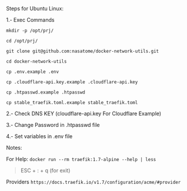 Steps for Ubuntu Linux:

1.- Exec Commands

`mkdir -p /opt/prj/`

`cd /opt/prj/`

`git clone git@github.com:nasatome/docker-network-utils.git`

`cd docker-network-utils`

`cp .env.example .env`

`cp .cloudflare-api.key.example .cloudflare-api.key`

`cp .htpasswd.example .htpasswd`

`cp stable_traefik.toml.example stable_traefik.toml`

2.- Check DNS KEY (cloudflare-api.key For Cloudflare Example)

3.- Change Password in .htpasswd file

4.- Set variables in .env file

Notes: 

For Help: 
`docker run --rm traefik:1.7-alpine --help | less`

>ESC + : + q (for exit) 

Providers
`https://docs.traefik.io/v1.7/configuration/acme/#provider`

